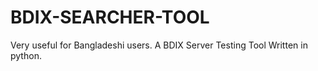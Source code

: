 # BDIX-SEARCHER-TOOL
Very useful for Bangladeshi users. A BDIX Server Testing Tool Written in python. 
